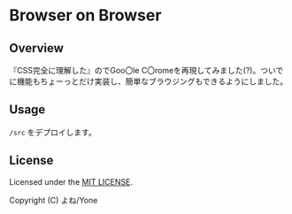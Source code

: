 # Browser on Browser

## Overview

『CSS完全に理解した』のでGoo〇le C〇romeを再現してみました(?)。ついでに機能もちょーっとだけ実装し、簡単なブラウジングもできるようにしました。

## Usage

`/src` をデプロイします。

## License

Licensed under the [MIT LICENSE](./LICENSE).

Copyright (C) よね/Yone
